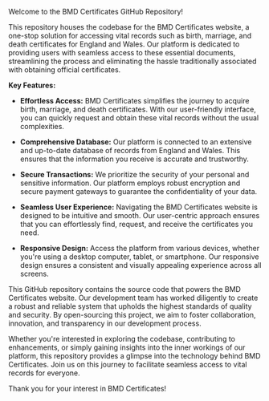 Welcome to the BMD Certificates GitHub Repository!

This repository houses the codebase for the BMD Certificates website, a one-stop solution for accessing vital records such as birth, marriage, and death certificates for England and Wales. Our platform is dedicated to providing users with seamless access to these essential documents, streamlining the process and eliminating the hassle traditionally associated with obtaining official certificates.

**Key Features:**

- **Effortless Access:** BMD Certificates simplifies the journey to acquire birth, marriage, and death certificates. With our user-friendly interface, you can quickly request and obtain these vital records without the usual complexities.

- **Comprehensive Database:** Our platform is connected to an extensive and up-to-date database of records from England and Wales. This ensures that the information you receive is accurate and trustworthy.

- **Secure Transactions:** We prioritize the security of your personal and sensitive information. Our platform employs robust encryption and secure payment gateways to guarantee the confidentiality of your data.

- **Seamless User Experience:** Navigating the BMD Certificates website is designed to be intuitive and smooth. Our user-centric approach ensures that you can effortlessly find, request, and receive the certificates you need.

- **Responsive Design:** Access the platform from various devices, whether you're using a desktop computer, tablet, or smartphone. Our responsive design ensures a consistent and visually appealing experience across all screens.

This GitHub repository contains the source code that powers the BMD Certificates website. Our development team has worked diligently to create a robust and reliable system that upholds the highest standards of quality and security. By open-sourcing this project, we aim to foster collaboration, innovation, and transparency in our development process.

Whether you're interested in exploring the codebase, contributing to enhancements, or simply gaining insights into the inner workings of our platform, this repository provides a glimpse into the technology behind BMD Certificates. Join us on this journey to facilitate seamless access to vital records for everyone.

Thank you for your interest in BMD Certificates!
